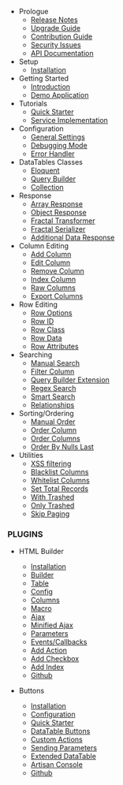- Prologue
	- [Release Notes](/docs/{{package}}/{{version}}/releases)
	- [Upgrade Guide](/docs/{{package}}/{{version}}/upgrade)
	- [Contribution Guide](/docs/{{package}}/{{version}}/contributing)
    - [Security Issues](/docs/{{package}}/{{version}}/security)
	- [API Documentation](http://yajra.github.io/{{package}}/api/{{version}})
- Setup
	- [Installation](/docs/{{package}}/{{version}}/installation)
- Getting Started
    - [Introduction](/docs/{{package}}/{{version}}/introduction)
    - [Demo Application](https://datatables.yajrabox.com/)
- Tutorials
	- [Quick Starter](https://datatables.yajrabox.com/starter)
	- [Service Implementation](https://datatables.yajrabox.com/service)
- Configuration
    - [General Settings](/docs/{{package}}/{{version}}/general-settings)
    - [Debugging Mode](/docs/{{package}}/{{version}}/debugger)
    - [Error Handler](/docs/{{package}}/{{version}}/error-handler)
- DataTables Classes
	- [Eloquent](/docs/{{package}}/{{version}}/engine/eloquent)
	- [Query Builder](/docs/{{package}}/{{version}}/engine/query)
	- [Collection](/docs/{{package}}/{{version}}/engine/collection)
- Response
	- [Array Response](/docs/{{package}}/{{version}}/response/array)
	- [Object Response](/docs/{{package}}/{{version}}/response/object)
	- [Fractal Transformer](/docs/{{package}}/{{version}}/response/fractal)
	- [Fractal Serializer](/docs/{{package}}/{{version}}/response/fractal-serializer)
	- [Additional Data Response](/docs/{{package}}/{{version}}/response/with)
- Column Editing
	- [Add Column](/docs/{{package}}/{{version}}/add-column)
	- [Edit Column](/docs/{{package}}/{{version}}/edit-column)
	- [Remove Column](/docs/{{package}}/{{version}}/remove-column)
	- [Index Column](/docs/{{package}}/{{version}}/index-column)
	- [Raw Columns](/docs/{{package}}/{{version}}/raw-columns)
	- [Export Columns](/docs/{{package}}/{{version}}/export-columns)
- Row Editing
	- [Row Options](/docs/{{package}}/{{version}}/row-options)
	- [Row ID](/docs/{{package}}/{{version}}/row-options#row-id)
	- [Row Class](/docs/{{package}}/{{version}}/row-options#row-class)
	- [Row Data](/docs/{{package}}/{{version}}/row-options#row-data)
	- [Row Attributes](/docs/{{package}}/{{version}}/row-options#row-attributes)
- Searching
	- [Manual Search](/docs/{{package}}/{{version}}/manual-search)
	- [Filter Column](/docs/{{package}}/{{version}}/filter-column)
	- [Query Builder Extension](/docs/{{package}}/{{version}}/query-builder)
	- [Regex Search](/docs/{{package}}/{{version}}/regex)
	- [Smart Search](/docs/{{package}}/{{version}}/smart-search)
	- [Relationships](/docs/{{package}}/{{version}}/relationships)
- Sorting/Ordering
	- [Manual Order](/docs/{{package}}/{{version}}/manual-order)
	- [Order Column](/docs/{{package}}/{{version}}/order-column)
	- [Order Columns](/docs/{{package}}/{{version}}/order-columns)
	- [Order By Nulls Last](/docs/{{package}}/{{version}}/order-by-nulls-last)
- Utilities
	- [XSS filtering](/docs/{{package}}/{{version}}/xss)
	- [Blacklist Columns](/docs/{{package}}/{{version}}/blacklist)
	- [Whitelist Columns](/docs/{{package}}/{{version}}/whitelist)
	- [Set Total Records](/docs/{{package}}/{{version}}/set-total-records)
	- [With Trashed](/docs/{{package}}/{{version}}/with-trashed)
	- [Only Trashed](/docs/{{package}}/{{version}}/only-trashed)
	- [Skip Paging](/docs/{{package}}/{{version}}/skip-paging)

### PLUGINS

- HTML Builder
	- [Installation](/docs/{{package}}/{{version}}/html/installation)
	- [Builder](/docs/{{package}}/{{version}}/html/builder)
	- [Table](/docs/{{package}}/{{version}}/html/table)
	- [Config](/docs/{{package}}/{{version}}/html/config)
	- [Columns](/docs/{{package}}/{{version}}/html/column)
	- [Macro](/docs/{{package}}/{{version}}/html/macro)
	- [Ajax](/docs/{{package}}/{{version}}/html/ajax)
	- [Minified Ajax](/docs/{{package}}/{{version}}/html/minified-ajax)
	- [Parameters](/docs/{{package}}/{{version}}/html/parameters)
	- [Events/Callbacks](/docs/{{package}}/{{version}}/html/callbacks)
	- [Add Action](/docs/{{package}}/{{version}}/html/action)
	- [Add Checkbox](/docs/{{package}}/{{version}}/html/checkbox)
	- [Add Index](/docs/{{package}}/{{version}}/html/index)
	- [Github](https://github.com/yajra/laravel-datatables-html)

- Buttons
	- [Installation](/docs/{{package}}/{{version}}/buttons/installation)
	- [Configuration](/docs/{{package}}/{{version}}/buttons/config)
	- [Quick Starter](/docs/{{package}}/{{version}}/buttons/starter)
	- [DataTable Buttons](/docs/{{package}}/{{version}}/buttons/export)
	- [Custom Actions](/docs/{{package}}/{{version}}/buttons/custom)
	- [Sending Parameters](/docs/{{package}}/{{version}}/buttons/with)
	- [Extended DataTable](/docs/{{package}}/{{version}}/buttons/extended)
	- [Artisan Console](/docs/{{package}}/{{version}}/buttons/console)
	- [Github](https://github.com/yajra/laravel-datatables-buttons)

